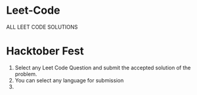 # Leet-Code
ALL LEET CODE SOLUTIONS

# Hacktober Fest
1. Select any Leet Code Question and submit the accepted solution of the problem.
2. You can select any language for submission
3. 
